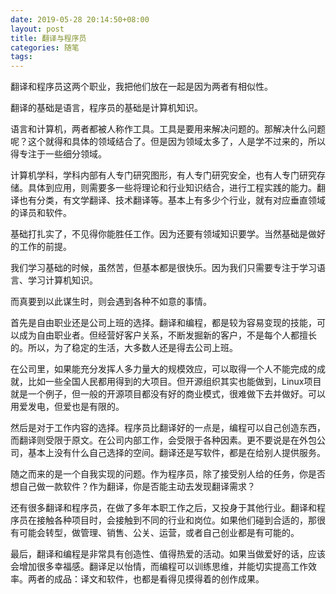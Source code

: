 ```yaml
---
date: 2019-05-28 20:14:50+08:00
layout: post
title: 翻译与程序员
categories: 随笔
tags: 
---
```


翻译和程序员这两个职业，我把他们放在一起是因为两者有相似性。

翻译的基础是语言，程序员的基础是计算机知识。

语言和计算机，两者都被人称作工具。工具是要用来解决问题的。那解决什么问题呢？这个就得和具体的领域结合了。但是因为领域太多了，人是学不过来的，所以得专注于一些细分领域。

计算机学科，学科内部有人专门研究图形，有人专门研究安全，也有人专门研究存储。具体到应用，则需要多一些将理论和行业知识结合，进行工程实践的能力。翻译也有分类，有文学翻译、技术翻译等。基本上有多少个行业，就有对应垂直领域的译员和软件。

基础打扎实了，不见得你能胜任工作。因为还要有领域知识要学。当然基础是做好的工作的前提。

我们学习基础的时候，虽然苦，但基本都是很快乐。因为我们只需要专注于学习语言、学习计算机知识。

而真要到以此谋生时，则会遇到各种不如意的事情。

首先是自由职业还是公司上班的选择。翻译和编程，都是较为容易变现的技能，可以成为自由职业者。但经营好客户关系，不断发掘新的客户，不是每个人都擅长的。所以，为了稳定的生活，大多数人还是得去公司上班。

在公司里，如果能充分发挥人多力量大的规模效应，可以取得一个人不能完成的成就，比如一些全国人民都用得到的大项目。但开源组织其实也能做到，Linux项目就是一个例子，但一般的开源项目都没有好的商业模式，很难做下去并做好。可以用爱发电，但爱也是有限的。

然后是对于工作内容的选择。程序员比翻译好的一点是，编程可以自己创造东西，而翻译则受限于原文。在公司内部工作，会受限于各种因素。更不要说是在外包公司，基本上没有什么自己选择的空间。翻译还是写软件，都是在给别人提供服务。

随之而来的是一个自我实现的问题。作为程序员，除了接受别人给的任务，你是否想自己做一款软件？作为翻译，你是否能主动去发现翻译需求？

还有很多翻译和程序员，在做了多年本职工作之后，又投身于其他行业。翻译和程序员在接触各种项目时，会接触到不同的行业和岗位。如果他们碰到合适的，那很有可能会转型，做管理、销售、公关、运营，或者自己创业都是有可能的。

最后，翻译和编程是非常具有创造性、值得热爱的活动。如果当做爱好的话，应该会增加很多幸福感。翻译足以怡情，而编程可以训练思维，并能切实提高工作效率。两者的成品：译文和软件，也都是看得见摸得着的创作成果。


